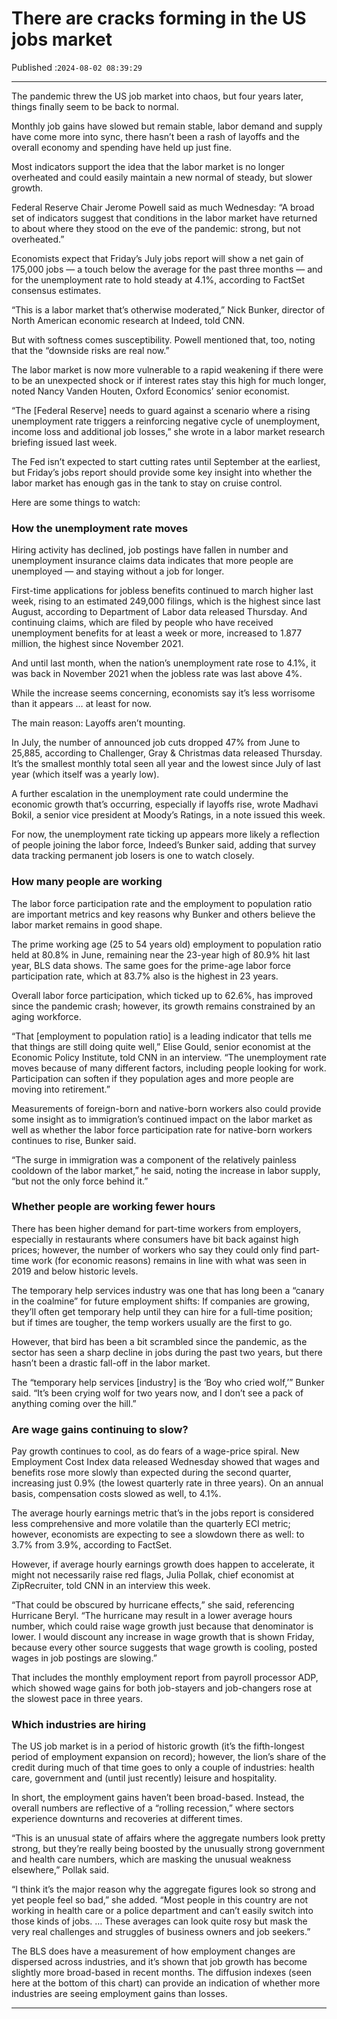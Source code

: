 # There are cracks forming in the US jobs market

Published :`2024-08-02 08:39:29`

---

The pandemic threw the US job market into chaos, but four years later, things finally seem to be back to normal.

Monthly job gains have slowed but remain stable, labor demand and supply have come more into sync, there hasn’t been a rash of layoffs and the overall economy and spending have held up just fine.

Most indicators support the idea that the labor market is no longer overheated and could easily maintain a new normal of steady, but slower growth.

Federal Reserve Chair Jerome Powell said as much Wednesday: “A broad set of indicators suggest that conditions in the labor market have returned to about where they stood on the eve of the pandemic: strong, but not overheated.”

Economists expect that Friday’s July jobs report will show a net gain of 175,000 jobs — a touch below the average for the past three months — and for the unemployment rate to hold steady at 4.1%, according to FactSet consensus estimates.

“This is a labor market that’s otherwise moderated,” Nick Bunker, director of North American economic research at Indeed, told CNN.

But with softness comes susceptibility. Powell mentioned that, too, noting that the “downside risks are real now.”

The labor market is now more vulnerable to a rapid weakening if there were to be an unexpected shock or if interest rates stay this high for much longer, noted Nancy Vanden Houten, Oxford Economics’ senior economist.

“The [Federal Reserve] needs to guard against a scenario where a rising unemployment rate triggers a reinforcing negative cycle of unemployment, income loss and additional job losses,” she wrote in a labor market research briefing issued last week.

The Fed isn’t expected to start cutting rates until September at the earliest, but Friday’s jobs report should provide some key insight into whether the labor market has enough gas in the tank to stay on cruise control.

Here are some things to watch:

### How the unemployment rate moves

Hiring activity has declined, job postings have fallen in number and unemployment insurance claims data indicates that more people are unemployed — and staying without a job for longer.

First-time applications for jobless benefits continued to march higher last week, rising to an estimated 249,000 filings, which is the highest since last August, according to Department of Labor data released Thursday. And continuing claims, which are filed by people who have received unemployment benefits for at least a week or more, increased to 1.877 million, the highest since November 2021.

And until last month, when the nation’s unemployment rate rose to 4.1%, it was back in November 2021 when the jobless rate was last above 4%.

While the increase seems concerning, economists say it’s less worrisome than it appears … at least for now.

The main reason: Layoffs aren’t mounting.

In July, the number of announced job cuts dropped 47% from June to 25,885, according to Challenger, Gray & Christmas data released Thursday. It’s the smallest monthly total seen all year and the lowest since July of last year (which itself was a yearly low).

A further escalation in the unemployment rate could undermine the economic growth that’s occurring, especially if layoffs rise, wrote Madhavi Bokil, a senior vice president at Moody’s Ratings, in a note issued this week.

For now, the unemployment rate ticking up appears more likely a reflection of people joining the labor force, Indeed’s Bunker said, adding that survey data tracking permanent job losers is one to watch closely.

### How many people are working

The labor force participation rate and the employment to population ratio are important metrics and key reasons why Bunker and others believe the labor market remains in good shape.

The prime working age (25 to 54 years old) employment to population ratio held at 80.8% in June, remaining near the 23-year high of 80.9% hit last year, BLS data shows. The same goes for the prime-age labor force participation rate, which at 83.7% also is the highest in 23 years.

Overall labor force participation, which ticked up to 62.6%, has improved since the pandemic crash; however, its growth remains constrained by an aging workforce.

“That [employment to population ratio] is a leading indicator that tells me that things are still doing quite well,” Elise Gould, senior economist at the Economic Policy Institute, told CNN in an interview. “The unemployment rate moves because of many different factors, including people looking for work. Participation can soften if they population ages and more people are moving into retirement.”

Measurements of foreign-born and native-born workers also could provide some insight as to immigration’s continued impact on the labor market as well as whether the labor force participation rate for native-born workers continues to rise, Bunker said.

“The surge in immigration was a component of the relatively painless cooldown of the labor market,” he said, noting the increase in labor supply, “but not the only force behind it.”

### Whether people are working fewer hours

There has been higher demand for part-time workers from employers, especially in restaurants where consumers have bit back against high prices; however, the number of workers who say they could only find part-time work (for economic reasons) remains in line with what was seen in 2019 and below historic levels.

The temporary help services industry was one that has long been a “canary in the coalmine” for future employment shifts: If companies are growing, they’ll often get temporary help until they can hire for a full-time position; but if times are tougher, the temp workers usually are the first to go.

However, that bird has been a bit scrambled since the pandemic, as the sector has seen a sharp decline in jobs during the past two years, but there hasn’t been a drastic fall-off in the labor market.

The “temporary help services [industry] is the ‘Boy who cried wolf,’” Bunker said. “It’s been crying wolf for two years now, and I don’t see a pack of anything coming over the hill.”

### Are wage gains continuing to slow?

Pay growth continues to cool, as do fears of a wage-price spiral. New Employment Cost Index data released Wednesday showed that wages and benefits rose more slowly than expected during the second quarter, increasing just 0.9% (the lowest quarterly rate in three years). On an annual basis, compensation costs slowed as well, to 4.1%.

The average hourly earnings metric that’s in the jobs report is considered less comprehensive and more volatile than the quarterly ECI metric; however, economists are expecting to see a slowdown there as well: to 3.7% from 3.9%, according to FactSet.

However, if average hourly earnings growth does happen to accelerate, it might not necessarily raise red flags, Julia Pollak, chief economist at ZipRecruiter, told CNN in an interview this week.

“That could be obscured by hurricane effects,” she said, referencing Hurricane Beryl. “The hurricane may result in a lower average hours number, which could raise wage growth just because that denominator is lower. I would discount any increase in wage growth that is shown Friday, because every other source suggests that wage growth is cooling, posted wages in job postings are slowing.”

That includes the monthly employment report from payroll processor ADP, which showed wage gains for both job-stayers and job-changers rose at the slowest pace in three years.

### Which industries are hiring

The US job market is in a period of historic growth (it’s the fifth-longest period of employment expansion on record); however, the lion’s share of the credit during much of that time goes to only a couple of industries: health care, government and (until just recently) leisure and hospitality.

In short, the employment gains haven’t been broad-based. Instead, the overall numbers are reflective of a “rolling recession,” where sectors experience downturns and recoveries at different times.

“This is an unusual state of affairs where the aggregate numbers look pretty strong, but they’re really being boosted by the unusually strong government and health care numbers, which are masking the unusual weakness elsewhere,” Pollak said.

“I think it’s the major reason why the aggregate figures look so strong and yet people feel so bad,” she added. “Most people in this country are not working in health care or a police department and can’t easily switch into those kinds of jobs. … These averages can look quite rosy but mask the very real challenges and struggles of business owners and job seekers.”

The BLS does have a measurement of how employment changes are dispersed across industries, and it’s shown that job growth has become slightly more broad-based in recent months. The diffusion indexes (seen here at the bottom of this chart) can provide an indication of whether more industries are seeing employment gains than losses.

---

